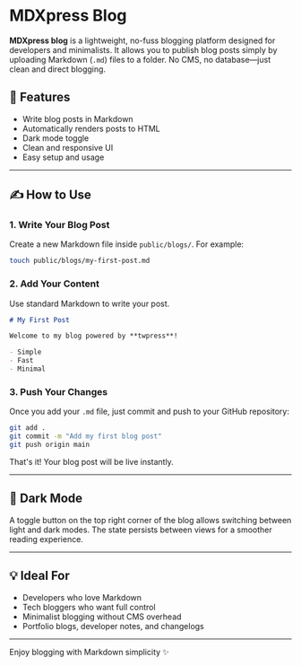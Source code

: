 # MDXpress Blog

**MDXpress blog** is a lightweight, no-fuss blogging platform designed for developers and minimalists. It allows you to publish blog posts simply by uploading Markdown (`.md`) files to a folder. No CMS, no database—just clean and direct blogging.

## 🚀 Features

- Write blog posts in Markdown  
- Automatically renders posts to HTML  
- Dark mode toggle  
- Clean and responsive UI  
- Easy setup and usage  

---

## ✍️ How to Use

### 1. **Write Your Blog Post**

Create a new Markdown file inside `public/blogs/`. For example:

```bash
touch public/blogs/my-first-post.md
```

### 2. **Add Your Content**

Use standard Markdown to write your post.

```markdown
# My First Post

Welcome to my blog powered by **twpress**!

- Simple  
- Fast  
- Minimal  
```

### 3. **Push Your Changes**

Once you add your `.md` file, just commit and push to your GitHub repository:

```bash
git add .
git commit -m "Add my first blog post"
git push origin main
```

That's it! Your blog post will be live instantly.

---

## 🌙 Dark Mode

A toggle button on the top right corner of the blog allows switching between light and dark modes. The state persists between views for a smoother reading experience.

---

## 💡 Ideal For

- Developers who love Markdown  
- Tech bloggers who want full control  
- Minimalist blogging without CMS overhead  
- Portfolio blogs, developer notes, and changelogs  

---

Enjoy blogging with Markdown simplicity ✨
